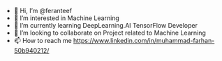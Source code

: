 - 👋 Hi, I’m @feranteef
- 👀 I’m interested in Machine Learning
- 🌱 I’m currently learning DeepLearning.AI TensorFlow Developer
- 💞️ I’m looking to collaborate on Project related to Machine Learning
- 📫 How to reach me https://www.linkedin.com/in/muhammad-farhan-50b940212/

<!---
feranteef/feranteef is a ✨ special ✨ repository because its `README.md` (this file) appears on your GitHub profile.
You can click the Preview link to take a look at your changes.
--->
